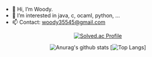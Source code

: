 
- 👋 Hi, I’m Woody. 
- 👀 I’m interested in java, c, ocaml, python, ...
- 📫 Contact: woody35545@gmail.com
<!---
woody35545/woody35545 is a ✨ special ✨ repository because its `README.md` (this file) appears on your GitHub profile.
You can click the Preview link to take a look at your changes.
--->
<div align="center">

[![Solved.ac Profile](http://mazassumnida.wtf/api/v2/generate_badge?boj=woody35545)](https://solved.ac/woody35545/)

![Anurag's github stats](https://github-readme-stats.vercel.app/api?username=woody35545&show_icons=true&theme=vision-friendly-dark)
[![Top Langs](https://github-readme-stats.vercel.app/api/top-langs/?username=6810779s&layout=compact&theme=tokyonight)]
</div>
